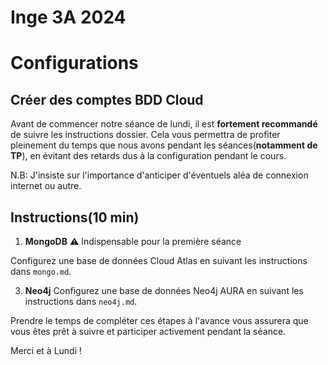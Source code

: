 # Inge 3A 2024
# Configurations

## Créer des comptes BDD Cloud

Avant de commencer notre séance de lundi, il est **fortement recommandé** de suivre les instructions dossier. 
Cela vous permettra de profiter pleinement du temps que nous avons pendant les séances(**notamment de TP**), en évitant des retards dus à la configuration pendant le cours.

N.B: J'insiste sur l'importance d'anticiper d'éventuels aléa de connexion internet ou autre.

## Instructions(10 min)

1. **MongoDB** ⚠️ Indispensable pour la première séance

Configurez une base de données Cloud Atlas en suivant les instructions dans `mongo.md`.
   
3. **Neo4j**
Configurez une base de données Neo4j AURA en suivant les instructions dans `neo4j.md`.

Prendre le temps de compléter ces étapes à l'avance vous assurera que vous êtes prêt à suivre et participer activement pendant la séance.

Merci et à Lundi ! 

